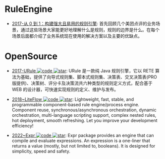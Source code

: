 # RuleEngine

- [2017-从 0 到 1：构建强大且易用的规则引擎](https://cubox.pro/c/ho3g1x): 首先回顾几个美团点评的业务场景，通过这些场景大家能更好地理解什么是规则，规则的边界是什么。在每个场景后面都介绍了业务系统现在使用的解决方案以及主要的优缺点。

# OpenSource

- [2017-URule ![code](https://ng-tech.icu/assets/code.svg) ![star](https://img.shields.io/github/stars/youseries/urule)](https://github.com/youseries/urule): URule 是一款纯 Java 规则引擎，它以 RETE 算法为基础，提供了向导式规则集、脚本式规则集、决策表、交叉决策表(PRO 版提供)、决策树、评分卡及决策流共六种类型的规则定义方式，配合基于 WEB 的设计器，可快速实现规则的定义、维护与发布。

- [2018~LiteFlow ![code](https://ng-tech.icu/assets/code.svg) ![star](https://img.shields.io/github/stars/dromara/liteflow)](https://github.com/dromara/liteflow): Lightweight, fast, stable, and programmable component-based rule engine/process engine. Component reuse, synchronous/asynchronous orchestration, dynamic orchestration, multi-language scripting support, complex nested rules, hot deployment, smooth refreshing. Let you improve your development efficiency!

- [2022~Expr ![code](https://ng-tech.icu/assets/code.svg) ![star](https://img.shields.io/github/stars/antonmedv/expr)](https://github.com/antonmedv/expr): Expr package provides an engine that can compile and evaluate expressions. An expression is a one-liner that returns a value (mostly, but not limited to, booleans). It is designed for simplicity, speed and safety.
